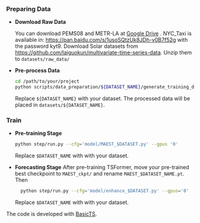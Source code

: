 
### Preparing Data


- **Download Raw Data**

    You can download PEMS08 and METR-LA at [Google Drive](https://drive.google.com/drive/folders/14EJVODCU48fGK0FkyeVom_9lETh80Yjp) .
    NYC_Taxi is available in: https://pan.baidu.com/s/1usoSQtzUk8JDh-v0B7f52g with the password kyt9. 
    Download Solar datasets from https://github.com/laiguokun/multivariate-time-series-data.
    Unzip them to `datasets/raw_data/`

- **Pre-process Data**

    ```bash
    cd /path/to/your/project
    python scripts/data_preparation/${DATASET_NAME}/generate_training_data.py
    ```

    Replace `${DATASET_NAME}` with your dataset. The processed data will be placed in `datasets/${DATASET_NAME}`.


### Train

- **Pre-training Stage**

    ```bash
    python step/run.py --cfg='model/MAEST_$DATASET.py' --gpus '0'
    ```
  Replace `$DATASET_NAME` with with your dataset.
- **Forecasting Stage** 
    After pre-training TSFormer, move your pre-trained best checkpoint to `MAEST_ckpt/` and rename `MAEST_$DATASET_NAME.pt`.
    Then
    ```bash
      python step/run.py --cfg='model/enhance_$DATASET.py' --gpus='0'
    ```
    Replace `$DATASET_NAME` with with your dataset.

The code is developed with [BasicTS](https://github.com/zezhishao/BasicTS).

